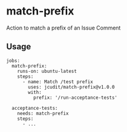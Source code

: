# match-prefix
Action to match a prefix of an Issue Comment

## Usage

```
jobs:
  match-prefix:
    runs-on: ubuntu-latest
    steps:
      - name: Match /test prefix
        uses: jcudit/match-prefix@v1.0.0
        with:
          prefix: '/run-acceptance-tests'

  acceptance-tests:
    needs: match-prefix
    steps:
      - ...
```
